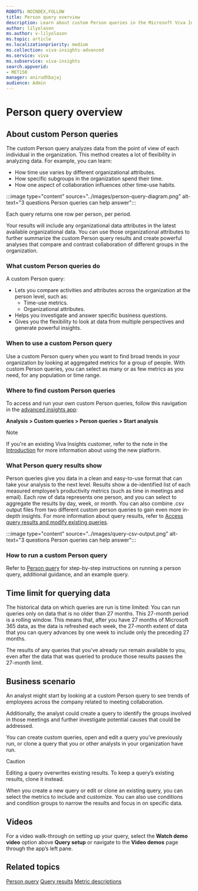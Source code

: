 ```yaml
---
ROBOTS: NOINDEX,FOLLOW
title: Person query overview
description: Learn about custom Person queries in the Microsoft Viva Insights advanced insights app
author: lilyolason
ms.author: v-lilyolason
ms.topic: article
ms.localizationpriority: medium 
ms.collection: viva-insights-advanced 
ms.service: viva 
ms.subservice: viva-insights 
search.appverid: 
- MET150 
manager: anirudhbajaj
audience: Admin
---
```


# Person query overview

## About custom Person queries

The custom Person query analyzes data from the point of view of each individual in the organization. This method  creates a lot of flexibility in analyzing data. For example, you can learn:

* How time use varies by different organizational attributes.
* How specific subgroups in the organization spend their time.
* How one aspect of collaboration influences other time-use habits.

:::image type="content" source="../images/person-query-diagram.png" alt-text="3 questions Person queries can help answer":::

Each query returns one row per person, per period. 

Your results will include any organizational data attributes in the latest available organizational data. You can use those organizational attributes to further summarize the custom Person query results and create powerful analyses that compare and contrast  collaboration of different groups in the organization.

### What custom Person queries do

A custom Person query:

* Lets you compare activities and attributes across the organization at the person level, such as:
    * Time-use metrics.
    * Organizational attributes.
* Helps you investigate and answer specific business questions.
* Gives you the flexibility to look at data from multiple perspectives and generate powerful insights.

### When to use a custom Person query

Use a custom Person query when you want to find broad trends in your organization by looking at aggregated metrics for a group of people. With custom Person queries, you can select as many or as few metrics as you need, for any population or time range.

### Where to find custom Person queries

To access and run your own custom Person queries, follow this navigation in the [advanced insights app](https://go.microsoft.com/fwlink/?linkid=2201482):

**Analysis > Custom queries > Person queries > Start analysis**

>[!Note]
>If you're an existing Viva Insights customer, refer to the note in the [Introduction](../introduction-to-advanced-insights.md) for more information about using the new platform.

### What Person query results show

Person queries give you data in a clean and easy-to-use format that can take your analysis to the next level. Results show a de-identified list of each measured employee’s productivity metrics (such as time in meetings and email). Each row of data represents one person, and you can select to aggregate the results by day, week, or month. You can also combine .csv output files from two different custom person queries to gain even more in-depth insights. For more information about query results, refer to [Access query results and modify existing queries](./query-results.md). 

:::image type="content" source="../images/query-csv-output.png" alt-text="3 questions Person queries can help answer":::

### How to run a custom Person query

Refer to [Person query](./person-query.md) for step-by-step instructions on running a person query, additional guidance, and an example query.

## Time limit for querying data

The historical data on which queries are run is time limited: You can run queries only on data that is no older than 27 months. This 27-month period is a rolling window. This means that, after you have 27 months of Microsoft 365 data, as the data is refreshed each week, the 27-month extent of data that you can query advances by one week to include only the preceding 27 months.

The results of any queries that you've already run remain available to you, even after the data that was queried to produce those results passes the 27-month limit.

## Business scenario

An analyst might start by looking at a custom Person query to see trends of employees across the company related to meeting collaboration.

Additionally, the analyst could create a query to identify the groups involved in those meetings and further investigate potential causes that could be addressed.

You can create custom queries, open and edit a query you’ve previously run, or clone a query that you or other analysts in your organization have run.

>[!Caution]
>Editing a query overwrites existing results. To keep a query’s existing results, clone it instead.

When you create a new query or edit or clone an existing query, you can select the metrics to include and customize. You can also use conditions and condition groups to narrow the results and focus in on specific data.

## Videos

For a video walk-through on setting up your query, select the **Watch demo video** option above **Query setup** or navigate to the **Video demos** page through the app’s left pane.

## Related topics

[Person query](./person-query.md)
[Query results](./query-results.md)
[Metric descriptions](./metrics.md)